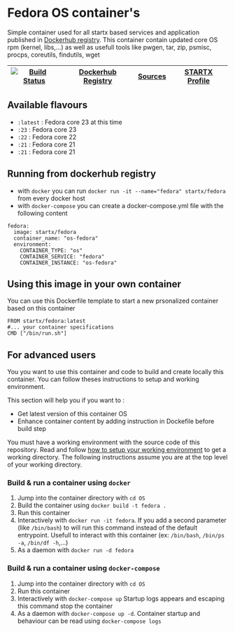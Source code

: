 <!--[metadata]>
+++
title = "STARTX Docker Images Repository"
description = "Docker container repository based on fedora or CentOS and deliverying main opensource project as container"
keywords = ["home, docker, startx, repository, container, swarm, compose, howto, "]
weight=3
+++
<![end-metadata]-->

# Fedora OS container's

Simple container used for all startx based services and application published in [Dockerhub registry](https://github.com/startxfr/docker-images). 
This container contain updated core OS rpm (kernel, libs,...) as well as usefull tools like pwgen, tar, zip, psmisc, procps, coreutils, findutils, wget

| [![Build Status](https://travis-ci.org/startxfr/docker-images.svg)](https://travis-ci.org/startxfr/docker-images) | [Dockerhub Registry](https://hub.docker.com/r/startx/fedora) | [Sources](https://github.com/startxfr/docker-images/OS/)             | [STARTX Profile](https://github.com/startxfr) | 
|-------------------------------------------------------------------------------------------------------------------|--------------------------------------------------------------|----------------------------------------------------------------------|-----------------------------------------------|


## Available flavours

* `:latest` : Fedora core 23 at this time
* `:23` : Fedora core 23 
* `:22` : Fedora core 22
* `:21` : Fedora core 21
* `:21` : Fedora core 21

## Running from dockerhub registry

* with `docker` you can run `docker run -it --name="fedora" startx/fedora` from every docker host
* with `docker-compose` you can create a docker-compose.yml file with the following content
```
fedora:
  image: startx/fedora
  container_name: "os-fedora"
  environment:
    CONTAINER_TYPE: "os"
    CONTAINER_SERVICE: "fedora"
    CONTAINER_INSTANCE: "os-fedora"
```

## Using this image in your own container

You can use this Dockerfile template to start a new prsonalized container based on this container
 ```
FROM startx/fedora:latest
#... your container specifications
CMD ["/bin/run.sh"]
```

## For advanced users

You you want to use this container and code to build and create locally this container. You can follow theses instructions to setup and working environment.

This section will help you if you want to :
* Get latest version of this container OS
* Enhance container content by adding instruction in Dockefile before build step

You must have a working environment with the source code of this repository. Read and follow [how to setup your working environment](https://github.com/startxfr/docker-images#setup-your-working-environment-mandatory) to get a working directory. The following instructions assume you are at the top level of your working directory.

### Build & run a container using `docker`

1. Jump into the container directory with `cd OS`
2. Build the container using `docker build -t fedora .`
3. Run this container 
  1. Interactively with `docker run -it fedora`. If you add a second parameter (like `/bin/bash`) to will run this command instead of the default entrypoint. Usefull to interact with this container (ex: `/bin/bash`, `/bin/ps -a`, `/bin/df -h`,...) 
  2. As a daemon with `docker run -d fedora`


### Build & run a container using `docker-compose`

1. Jump into the container directory with `cd OS`
2. Run this container 
  1. Interactively with `docker-compose up` Startup logs appears and escaping this command stop the container
  2. As a daemon with `docker-compose up -d`. Container startup and behaviour can be read using `docker-compose logs`
